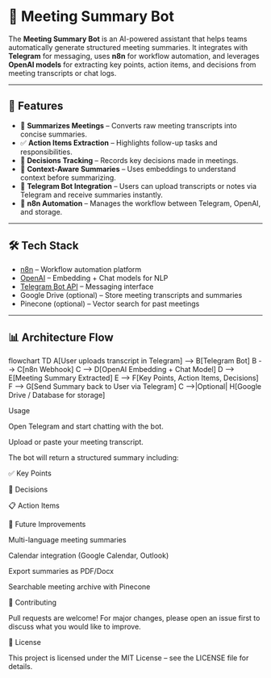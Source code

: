 # 📝 Meeting Summary Bot

The **Meeting Summary Bot** is an AI-powered assistant that helps teams automatically generate structured meeting summaries. It integrates with **Telegram** for messaging, uses **n8n** for workflow automation, and leverages **OpenAI models** for extracting key points, action items, and decisions from meeting transcripts or chat logs.

---

## 🚀 Features
- 📄 **Summarizes Meetings** – Converts raw meeting transcripts into concise summaries.  
- ✅ **Action Items Extraction** – Highlights follow-up tasks and responsibilities.  
- 📌 **Decisions Tracking** – Records key decisions made in meetings.  
- 🔎 **Context-Aware Summaries** – Uses embeddings to understand context before summarizing.  
- 💬 **Telegram Bot Integration** – Users can upload transcripts or notes via Telegram and receive summaries instantly.  
- 🔗 **n8n Automation** – Manages the workflow between Telegram, OpenAI, and storage.  

---

## 🛠️ Tech Stack
- [n8n](https://n8n.io/) – Workflow automation platform  
- [OpenAI](https://platform.openai.com/) – Embedding + Chat models for NLP  
- [Telegram Bot API](https://core.telegram.org/bots/api) – Messaging interface  
- Google Drive (optional) – Store meeting transcripts and summaries  
- Pinecone (optional) – Vector search for past meetings  

---

## 📊 Architecture Flow
flowchart TD
    A[User uploads transcript in Telegram] --> B[Telegram Bot]
    B --> C[n8n Webhook]
    C --> D[OpenAI Embedding + Chat Model]
    D --> E[Meeting Summary Extracted]
    E --> F[Key Points, Action Items, Decisions]
    F --> G[Send Summary back to User via Telegram]
    C -->|Optional| H[Google Drive / Database for storage]

Usage

Open Telegram and start chatting with the bot.

Upload or paste your meeting transcript.

The bot will return a structured summary including:

✅ Key Points

📌 Decisions

📋 Action Items

🔮 Future Improvements

Multi-language meeting summaries

Calendar integration (Google Calendar, Outlook)

Export summaries as PDF/Docx

Searchable meeting archive with Pinecone

🤝 Contributing

Pull requests are welcome! For major changes, please open an issue first to discuss what you would like to improve.

📜 License

This project is licensed under the MIT License – see the LICENSE
 file for details.
